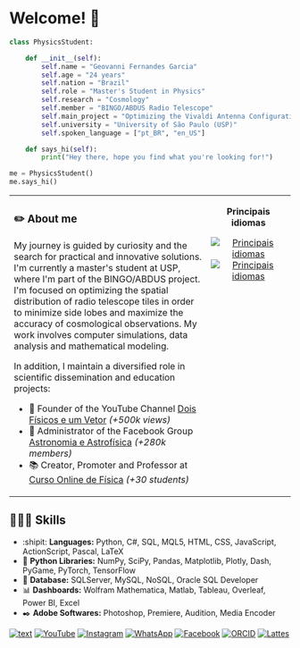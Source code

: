 # Welcome! 👋

```python
class PhysicsStudent:

    def __init__(self):
        self.name = "Geovanni Fernandes Garcia"
        self.age = "24 years"
        self.nation = "Brazil"
        self.role = "Master's Student in Physics"
        self.research = "Cosmology"
        self.member = "BINGO/ABDUS Radio Telescope"
        self.main_project = "Optimizing the Vivaldi Antenna Configuration for the BINGO/ABDUS Radio Telescope"
        self.university = "University of São Paulo (USP)"
        self.spoken_language = ["pt_BR", "en_US"]

    def says_hi(self):
        print("Hey there, hope you find what you're looking for!")

me = PhysicsStudent()
me.says_hi()
```

<table>
<tr>
<td valign="top" width="70%">

### ✏️ About me
My journey is guided by curiosity and the search for practical and innovative solutions. I'm currently a master's student at USP, where I'm part of the BINGO/ABDUS project. I'm focused on optimizing the spatial distribution of radio telescope tiles in order to minimize side lobes and maximize the accuracy of cosmological observations. My work involves computer simulations, data analysis and mathematical modeling.

In addition, I maintain a diversified role in scientific dissemination and education projects:
- 🎥 Founder of the YouTube Channel [Dois Físicos e um Vetor](https://www.youtube.com/@doisfisicos) *(+500k views)*
- 🔭 Administrator of the Facebook Group [Astronomia e Astrofísica](https://www.facebook.com/groups/181112585774626) *(+280k members)*
- 📚 Creator, Promoter and Professor at [Curso Online de Física](https://geovannisz.github.io/COF/) *(+30 students)*

</td>
<td valign="top" width="30%" align="center">

**Principais idiomas**
<br>

<a href="https://github.com/Geovannisz#gh-light-mode-only">
    <img src="https://github-readme-stats.vercel.app/api/top-langs/?username=Geovannisz&theme=default&langs_count=10#gh-light-mode-only" alt="Principais idiomas"/>
</a>
<a href="https://github.com/Geovannisz#gh-dark-mode-only">
    <img src="https://github-readme-stats.vercel.app/api/top-langs/?username=Geovannisz&theme=tokyonight&langs_count=10#gh-dark-mode-only" alt="Principais idiomas"/>
</a>

</td>
</tr>
</table>

## 👨🏻‍💻 Skills
- :shipit: **Languages:** Python, C#, SQL, MQL5, HTML, CSS, JavaScript, ActionScript, Pascal, LaTeX
- 📱 **Python Libraries:** NumPy, SciPy, Pandas, Matplotlib, Plotly, Dash, PyGame, PyTorch, TensorFlow
- 📑 **Database:** SQLServer, MySQL, NoSQL, Oracle SQL Developer
- 📊 **Dashboards:** Wolfram Mathematica, Matlab, Tableau, Overleaf, Power BI, Excel
- ✒️ **Adobe Softwares:** Photoshop, Premiere, Audition, Media Encoder

[![text](https://img.shields.io/badge/LinkedIn-0077B5?style=for-the-badge&logo=linkedin&logoColor=white)](https://www.linkedin.com/in/umgeovanni)
[![YouTube](https://img.shields.io/badge/YouTube-FF0000?style=for-the-badge&logo=youtube&logoColor=white)](https://www.youtube.com/@doisfisicos)
[![Instagram](https://img.shields.io/badge/Instagram-E4405F?style=for-the-badge&logo=instagram&logoColor=white)](https://www.instagram.com/geoo_garciaa/)
[![WhatsApp](https://img.shields.io/badge/WhatsApp-25D366?style=for-the-badge&logo=whatsapp&logoColor=white)](https://wa.me/5512992615141)
[![Facebook](https://img.shields.io/badge/Facebook-1877F2?style=for-the-badge&logo=facebook&logoColor=white)](https://www.facebook.com/Geovanni.2001)
[![ORCID](https://img.shields.io/badge/ORCID-A6CE39?style=for-the-badge&logo=orcid&logoColor=white)](https://orcid.org/0009-0009-6458-5486)
[![Lattes](https://img.shields.io/badge/Lattes-86CEFF?style=for-the-badge&logo=graduation-cap&logoColor=black)](https://lattes.cnpq.br/5771130741859448)





<!--

[![spotify-github-profile](https://spotify-github-profile.kittinanx.com/api/view?uid=21sojnooi5oiwo2ryumuehm3q&cover_image=true&theme=novatorem&show_offline=false&background_color=121212&interchange=false&bar_color=53b14f&bar_color_cover=false)](https://spotify-github-profile.kittinanx.com/api/view?uid=21sojnooi5oiwo2ryumuehm3q&redirect=true)

[![TikTok](https://img.shields.io/badge/TikTok-000000?style=for-the-badge&logo=tiktok&logoColor=white)](https://www.tiktok.com/@SEU_USUARIO)
[![Telegram](https://img.shields.io/badge/Telegram-2CA5E0?style=for-the-badge&logo=telegram&logoColor=white)](https://t.me/SEU_USUARIO)
[![Pinterest](https://img.shields.io/badge/Pinterest-E60023?style=for-the-badge&logo=pinterest&logoColor=white)](https://www.pinterest.com/SEU_USUARIO)
[![Snapchat](https://img.shields.io/badge/Snapchat-FFFC00?style=for-the-badge&logo=snapchat&logoColor=black)](https://www.snapchat.com/add/SEU_USUARIO)
[![Reddit](https://img.shields.io/badge/Reddit-FF4500?style=for-the-badge&logo=reddit&logoColor=white)](https://www.reddit.com/user/SEU_USUARIO)
[![Stack Overflow](https://img.shields.io/badge/Stack%20Overflow-F48024?style=for-the-badge&logo=stack-overflow&logoColor=white)](https://stackoverflow.com/users/SEU_ID_USUARIO)
[![Medium](https://img.shields.io/badge/Medium-12100E?style=for-the-badge&logo=medium&logoColor=white)](https://medium.com/@umgeovanni)

## 🗂️ Highlight Projects

<a href="https://github.com/Geovannisz/SimuladorDeMercado">
  <img align="center" src="https://github-readme-stats.vercel.app/api/pin/?username=geovannisz&repo=SimuladorDeMercado&show_icons=true&line_height=27&title_color=6aa6f8&text_color=8a919a&icon_color=6aa6f8&bg_color=22272e" alt="SimuladorDeMercado" />
</a>

<a href="https://github.com/Geovannisz/DocumentosLaTeX">
  <img align="center" src="https://github-readme-stats.vercel.app/api/pin/?username=geovannisz&repo=DocumentosLaTeX&show_icons=true&line_height=27&title_color=6aa6f8&text_color=8a919a&icon_color=6aa6f8&bg_color=22272e" alt="DocumentosLaTeX" />
</a>

<a href="https://github.com/Geovannisz/MiniGames">
  <img align="center" src="https://github-readme-stats.vercel.app/api/pin/?username=geovannisz&repo=MiniGames&show_icons=true&line_height=27&title_color=6aa6f8&text_color=8a919a&icon_color=6aa6f8&bg_color=22272e" alt="MiniGames" />
</a>

<a href="https://github.com/Geovannisz/CalculoNumerico">
  <img align="center" src="https://github-readme-stats.vercel.app/api/pin/?username=geovannisz&repo=CalculoNumerico&show_icons=true&line_height=27&title_color=6aa6f8&text_color=8a919a&icon_color=6aa6f8&bg_color=22272e" alt="CalculoNumerico" />
</a>

# 🏆 Troféus do GitHub
[![trophy](https://github-profile-trophy.vercel.app/?username=Geovannisz)](https://github.com/ryo-ma/github-profile-trophy)

[![SimuladorDeMercado](https://github-readme-stats.vercel.app/api?username=geovannisz&repo=SimuladorDeMercado)](https://github.com/Geovannisz/SimuladorDeMercado)


